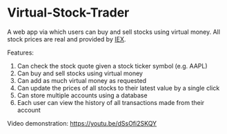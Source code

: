 # Virtual-Stock-Trader
A web app via which users can buy and sell stocks using virtual money. All stock prices are real and provided by <a href="https://iextrading.com/developer/">IEX</a>.

Features:
1. Can check the stock quote given a stock ticker symbol (e.g. AAPL)
2. Can buy and sell stocks using virtual money
3. Can add as much virtual money as requested
4. Can update the prices of all stocks to their latest value by a single click
5. Can store multiple accounts using a database
6. Each user can view the history of all transactions made from their account 

Video demonstration: https://youtu.be/dSsOfi2SKQY

